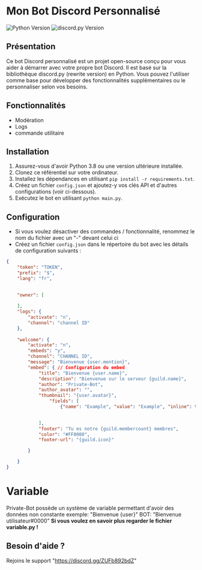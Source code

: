 # Mon Bot Discord Personnalisé

![Python Version](https://img.shields.io/badge/Python-3.8%2B-blue)
![discord.py Version](https://img.shields.io/badge/discord.py-1.7%2B-blue)

## Présentation
Ce bot Discord personnalisé est un projet open-source conçu pour vous aider à démarrer avec votre propre bot Discord. Il est basé sur la bibliothèque discord.py (rewrite version) en Python. Vous pouvez l'utiliser comme base pour développer des fonctionnalités supplémentaires ou le personnaliser selon vos besoins.

## Fonctionnalités
- Modération
- Logs
- commande utilitaire

## Installation
1. Assurez-vous d'avoir Python 3.8 ou une version ultérieure installée.
2. Clonez ce référentiel sur votre ordinateur.
3. Installez les dépendances en utilisant `pip install -r requirements.txt`.
4. Créez un fichier `config.json` et ajoutez-y vos clés API et d'autres configurations (voir ci-dessous).
5. Exécutez le bot en utilisant `python main.py`.

## Configuration
- Si vous voulez désactiver des commandes / fonctionnalité, renommez le nom du fichier avec un "-" devant celui ci
- Créez un fichier `config.json` dans le répertoire du bot avec les détails de configuration suivants :

```json
{
    "token": "TOKEN",
    "prefix": "$",
    "lang": "fr",
    

    "owner": [
        
    ],
    "logs": {
        "activate": "n",
        "channel": "channel ID"
    },
     
    "welcome": {
        "activate": "n",
        "embeds": "y",
        "channel": "CHANNEL ID",
        "message": "Bienvenue {user.mention}",
        "embed": { // Configuration du embed
            "title": "Bienvenue {user.name}",
            "description": "Bienvenue sur le serveur {guild.name}",
            "author": "Private-Bot",
            "author_avatar": "",
            "thumbnail": "{user.avatar}",
                "fields": [
                    {"name": "Example", "value": "Example", "inline": true}
                    

            ],
            "footer": "Tu es notre {guild.membercount} membres",
            "color": "#FF0000",
            "footer-url": "{guild.icon}" 

        }

    }
}
```

# Variable
Private-Bot possède un système de variable permettant d'avoir des données non constante
exemple: "Bienvenue {user}"
BOT: "Bienvenue utilisateur#0000"
__Si vous voulez en savoir plus regarder le fichier variable.py !__



## Besoin d'aide ?
Rejoins le support 
"https://discord.gg/ZUFb892bdZ"

